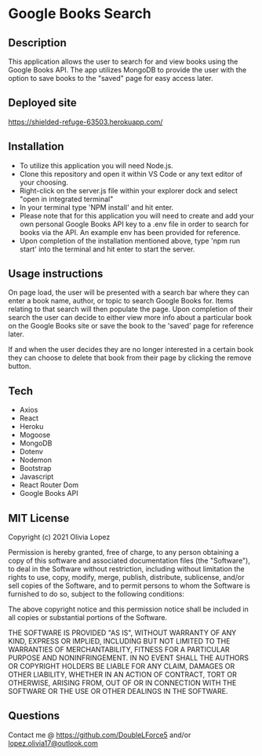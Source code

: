 # Google Books Search

## Description
This application allows the user to search for and view books using the Google Books API. The app utilizes MongoDB to provide the user with the option to save books to the "saved" page for easy access later. 
 
## Deployed site
https://shielded-refuge-63503.herokuapp.com/

## Installation
- To utilize this application you will need Node.js.
- Clone this repository and open it within VS Code or any text editor of your choosing.
- Right-click on the server.js file within your explorer dock and select "open in integrated terminal"
- In your terminal type 'NPM install' and hit enter. 
- Please note that for this application you will need to create and add your own personal Google Books API key to a .env file in order to search for books via the API. An example env has been provided for reference. 
- Upon completion of the installation mentioned above, type 'npm run start' into the terminal and hit enter to start the server. 

## Usage instructions
On page load, the user will be presented with a search bar where they can enter a book name, author, or topic to search Google Books for. Items relating to that search will then populate the page. Upon completion of their search the user can decide to either view more info about a particular book on the Google Books site or save the book to the 'saved' page for reference later. 

If and when the user decides they are no longer interested in a certain book they can choose to delete that book from their page by clicking the remove button. 


## Tech 
- Axios
- React
- Heroku 
- Mogoose
- MongoDB  
- Dotenv
- Nodemon
- Bootstrap 
- Javascript
- React Router Dom
- Google Books API

## MIT License
Copyright (c) 2021 Olivia Lopez

Permission is hereby granted, free of charge, to any person obtaining a copy
of this software and associated documentation files (the "Software"), to deal
in the Software without restriction, including without limitation the rights
to use, copy, modify, merge, publish, distribute, sublicense, and/or sell
copies of the Software, and to permit persons to whom the Software is
furnished to do so, subject to the following conditions:

The above copyright notice and this permission notice shall be included in all
copies or substantial portions of the Software.

THE SOFTWARE IS PROVIDED "AS IS", WITHOUT WARRANTY OF ANY KIND, EXPRESS OR
IMPLIED, INCLUDING BUT NOT LIMITED TO THE WARRANTIES OF MERCHANTABILITY,
FITNESS FOR A PARTICULAR PURPOSE AND NONINFRINGEMENT. IN NO EVENT SHALL THE
AUTHORS OR COPYRIGHT HOLDERS BE LIABLE FOR ANY CLAIM, DAMAGES OR OTHER
LIABILITY, WHETHER IN AN ACTION OF CONTRACT, TORT OR OTHERWISE, ARISING FROM,
OUT OF OR IN CONNECTION WITH THE SOFTWARE OR THE USE OR OTHER DEALINGS IN THE
SOFTWARE.

## Questions
Contact me @ https://github.com/DoubleLForce5 and/or lopez.olivia17@outlook.com 

